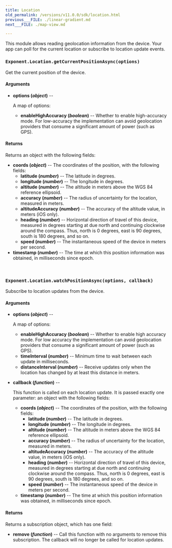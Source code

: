 ```yaml
---
title: Location
old_permalink: /versions/v11.0.0/sdk/location.html
previous___FILE: ./linear-gradient.md
next___FILE: ./map-view.md

---
```


This module allows reading geolocation information from the device. Your app can poll for the current location or subscribe to location update events.

### `Exponent.Location.getCurrentPositionAsync(options)`
Get the current position of the device.

#### Arguments

* **options (_object_)** --

    A map of options:

  * **enableHighAccuracy (_boolean_)** -- Whether to enable high-accuracy mode. For low-accuracy the implementation can avoid geolocation providers that consume a significant amount of power (such as GPS).

#### Returns

Returns an object with the following fields:

* **coords (_object_)** -- The coordinates of the position, with the following fields:
  * **latitude (_number_)** -- The latitude in degrees.
  * **longitude (_number_)** -- The longitude in degrees.
  * **altitude (_number_)** -- The altitude in meters above the WGS 84 reference ellipsoid.
  * **accuracy (_number_)** -- The radius of uncertainty for the location, measured in meters.
  * **altitudeAccuracy (_number_)** -- The accuracy of the altitude value, in meters (iOS only).
  * **heading (_number_)** -- Horizontal direction of travel of this device, measured in degrees starting at due north and continuing clockwise around the compass. Thus, north is 0 degrees, east is 90 degrees, south is 180 degrees, and so on.
  * **speed (_number_)** -- The instantaneous speed of the device in meters per second.
* **timestamp (_number_)** -- The time at which this position information was obtained, in milliseconds since epoch.

 
### `Exponent.Location.watchPositionAsync(options, callback)`
Subscribe to location updates from the device.

#### Arguments

* **options (_object_)** --

    A map of options:

  * **enableHighAccuracy (_boolean_)** -- Whether to enable high accuracy mode. For low accuracy the implementation can avoid geolocation providers that consume a significant amount of power (such as GPS).
  * **timeInterval (_number_)** -- Minimum time to wait between each update in milliseconds.
  * **distanceInterval (_number_)** -- Receive updates only when the location has changed by at least this distance in meters.

* **callback (_function_)** --

    This function is called on each location update. It is passed exactly one parameter: an object with the following fields:

  * **coords (_object_)** -- The coordinates of the position, with the following fields:
    * **latitude (_number_)** -- The latitude in degrees.
    * **longitude (_number_)** -- The longitude in degrees.
    * **altitude (_number_)** -- The altitude in meters above the WGS 84 reference ellipsoid.
    * **accuracy (_number_)** -- The radius of uncertainty for the location, measured in meters.
    * **altitudeAccuracy (_number_)** -- The accuracy of the altitude value, in meters (iOS only).
    * **heading (_number_)** -- Horizontal direction of travel of this device, measured in degrees starting at due north and continuing clockwise around the compass. Thus, north is 0 degrees, east is 90 degrees, south is 180 degrees, and so on.
    * **speed (_number_)** -- The instantaneous speed of the device in meters per second.
  * **timestamp (_number_)** -- The time at which this position information was obtained, in milliseconds since epoch.

#### Returns

Returns a subscription object, which has one field:

* **remove (_function_)** -- Call this function with no arguments to remove this subscription. The callback will no longer be called for location updates.
